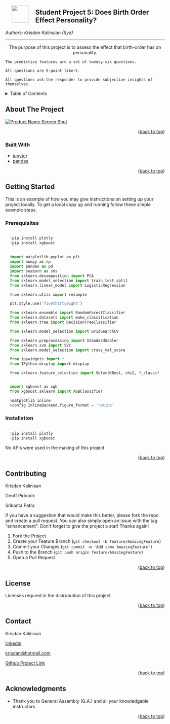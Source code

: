 <div id="top"></div>
<!--
*** Thanks for checking out the Best-README-Template. If you have a suggestion
*** that would make this better, please fork the repo and create a pull request
*** or simply open an issue with the tag "enhancement".
*** Don't forget to give the project a star!
*** Thanks again! Now go create something AMAZING! :D
-->



<!-- PROJECT SHIELDS -->
<!--
*** I'm using markdown "reference style" links for readability.
*** Reference links are enclosed in brackets [ ] instead of parentheses ( ).
*** See the bottom of this document for the declaration of the reference variables
*** for contributors-url, forks-url, etc. This is an optional, concise syntax you may use.
*** https://www.markdownguide.org/basic-syntax/#reference-style-links
-->

<img src="http://imgur.com/1ZcRyrc.png" style="float: left; margin: 20px; height: 55px">

## Student Project 5: Does Birth Order Effect Personality?

_Authors: Krisdan Kalinsian (Syd)_

---
    

  <p align="center">
    The purpose of this project is to assess the effect that birth-order has on personality.
    
    The predictive features are a set of twenty-six questions.
    
    All questions are 5-point likert.
    
    All questions ask the responder to provide subjective insights of themselves.
 
    
<!--
    <br />
    <a href="https://github.com/github_username/repo_name"><strong>Explore the docs »</strong></a>
    <br />
    <br />
    <a href="https://github.com/github_username/repo_name">View Demo</a>
    ·
    <a href="https://github.com/github_username/repo_name/issues">Report Bug</a>
    ·
    <a href="https://github.com/github_username/repo_name/issues">Request Feature</a>
  </p>
</div>

-->


<!-- TABLE OF CONTENTS -->
<details>
  <summary>Table of Contents</summary>
  <ol>
    <li>
      <a href="#about-the-project">About The Project</a>
      <ul>
        <li><a href="#built-with">Built With</a></li>
      </ul>
    </li>
    <li>
      <a href="#getting-started">Getting Started</a>
      <ul>
        <li><a href="#prerequisites">Prerequisites</a></li>
        <li><a href="#installation">Installation</a></li>
      </ul>
    </li>
    <li><a href="#usage">Usage</a></li>
    <li><a href="#roadmap">Roadmap</a></li>
    <li><a href="#contributing">Contributing</a></li>
    <li><a href="#license">License</a></li>
    <li><a href="#contact">Contact</a></li>
    <li><a href="#acknowledgments">Acknowledgments</a></li>
  </ol>
</details>



<!-- ABOUT THE PROJECT -->
## About The Project

[![Product Name Screen Shot][product-screenshot]](https://example.com)
<!-- 
Here's a blank template to get started: To avoid retyping too much info. Do a search and replace with your text editor for the following: `github_username`, `repo_name`, `twitter_handle`, `linkedin_username`, `email_client`, `email`, `project_title`, `project_description`
-->
<p align="right">(<a href="#top">back to top</a>)</p>



### Built With

* [jupyter](https://jupyter.org/)
* [pandas](https://pandas.pydata.org/)

<p align="right">(<a href="#top">back to top</a>)</p>



<!-- GETTING STARTED -->
## Getting Started

This is an example of how you may give instructions on setting up your project locally.
To get a local copy up and running follow these simple example steps.

### Prerequisites


  ```python
    
    !pip install plotly
    !pip install xgboost
    
    
    import matplotlib.pyplot as plt
    import numpy as np
    import pandas as pd
    import seaborn as sns
    from sklearn.decomposition import PCA
    from sklearn.model_selection import train_test_split
    from sklearn.linear_model import LogisticRegression

    from sklearn.utils import resample

    plt.style.use('fivethirtyeight')

    from sklearn.ensemble import RandomForestClassifier
    from sklearn.datasets import make_classification
    from sklearn.tree import DecisionTreeClassifier

    from sklearn.model_selection import GridSearchCV

    from sklearn.preprocessing import StandardScaler
    from sklearn.svm import SVC
    from sklearn.model_selection import cross_val_score

    from ipywidgets import *
    from IPython.display import display

    from sklearn.feature_selection import SelectKBest, chi2, f_classif


    import xgboost as xgb
    from xgboost.sklearn import XGBClassifier

    %matplotlib inline
    %config InlineBackend.figure_format = 'retina'
```

### Installation


  ```python
    
    !pip install plotly
    !pip install xgboost
  ```

No APIs were used in the making of this project


<p align="right">(<a href="#top">back to top</a>)</p>





<!-- USAGE EXAMPLES
## Usage

Use this space to show useful examples of how a project can be used. Additional screenshots, code examples and demos work well in this space. You may also link to more resources.



_For more examples, please refer to the [Documentation](https://example.com)_

<p align="right">(<a href="#top">back to top</a>)</p>

    -->



<!-- ROADMAP
## Roadmap

- [ ] Feature 1
- [ ] Feature 2
- [ ] Feature 3
    - [ ] Nested Feature

See the [open issues](https://github.com/github_username/repo_name/issues) for a full list of proposed features (and known issues).

<p align="right">(<a href="#top">back to top</a>)</p>

 -->



<!-- CONTRIBUTING -->
## Contributing


Krisdan Kalinisan

Geoff Pidcock

Srikanta Patra



If you have a suggestion that would make this better, please fork the repo and create a pull request. You can also simply open an issue with the tag "enhancement".
Don't forget to give the project a star! Thanks again!

1. Fork the Project
2. Create your Feature Branch (`git checkout -b feature/AmazingFeature`)
3. Commit your Changes (`git commit -m 'Add some AmazingFeature'`)
4. Push to the Branch (`git push origin feature/AmazingFeature`)
5. Open a Pull Request

<p align="right">(<a href="#top">back to top</a>)</p>



<!-- LICENSE -->
## License

Licenses requred in the distrubution of this project

<p align="right">(<a href="#top">back to top</a>)</p>



<!-- CONTACT -->
## Contact


Krisdan Kalinisan

[linkedin](https://www.linkedin.com/in/krisdan-kalinisan-80029b225/)

krisdan@hotmail.com

[Github Project Link](https://github.com/krisdank/proj5-dsi-anz-dsifxr01)

<p align="right">(<a href="#top">back to top</a>)</p>



<!-- ACKNOWLEDGMENTS -->
## Acknowledgments


* Thank you to General Assambly (G.A.) and all your knowledgable instructors


<p align="right">(<a href="#top">back to top</a>)</p>



<!-- MARKDOWN LINKS & IMAGES -->
<!-- https://www.markdownguide.org/basic-syntax/#reference-style-links -->
[contributors-shield]: https://img.shields.io/github/contributors/github_username/repo_name.svg?style=for-the-badge
[contributors-url]: https://github.com/github_username/repo_name/graphs/contributors
[forks-shield]: https://img.shields.io/github/forks/github_username/repo_name.svg?style=for-the-badge
[forks-url]: https://github.com/github_username/repo_name/network/members
[stars-shield]: https://img.shields.io/github/stars/github_username/repo_name.svg?style=for-the-badge
[stars-url]: https://github.com/github_username/repo_name/stargazers
[issues-shield]: https://img.shields.io/github/issues/github_username/repo_name.svg?style=for-the-badge
[issues-url]: https://github.com/github_username/repo_name/issues
[license-shield]: https://img.shields.io/github/license/github_username/repo_name.svg?style=for-the-badge
[license-url]: https://github.com/github_username/repo_name/blob/master/LICENSE.txt
[linkedin-shield]: https://img.shields.io/badge/-LinkedIn-black.svg?style=for-the-badge&logo=linkedin&colorB=555
[linkedin-url]: https://linkedin.com/in/linkedin_username
[product-screenshot]: images/screenshot.png
